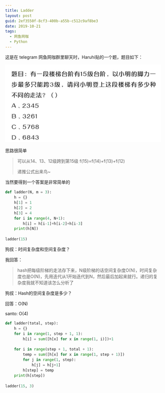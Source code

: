 ```yaml
---
title: Ladder
layout: post
guid: 2ef3550f-8cf3-400b-a55b-c512c9af8be3
date: 2019-10-21
tags:
  - 网鱼网咖
  - Python
---
```


这是在 telegram 网鱼网咖群里聊天时，Haruhi贴的一个题，题目如下：

![wangyuwangka](/media/images/2019/10/21/wangyuwangka.jpg)

思路很简单

> 可以从14、13、12级跨到第15级 f(15)=f(14)+f(13)+f(12)
>
> 递推公式出来鸟~

当然要得到一个答案是非常简单的

```python
def ladder(N, m = 3):
    h = {}
    h[1] = 1
    h[2] = 2
    h[3] = 4
    for i in range(4, N+1):
        h[i] = h[i-1]+h[i-2]+h[i-3]
    print(h[N])

ladder(15)
```

狗叔：时间复杂度和空间复杂度？

我回答：

> hash把每级阶梯的走法存下来，N级阶梯的话空间复杂度O(N)，时间复杂度也是O(N)，先用迭代从1开始迭代到N，然后最后加起来就行。递归的复杂度我就不知道该怎么分析了

狗叔：Hash的空间复杂度是多少？

回答：O(N)

santo: O(4)

```python
def ladder(total, step):
    h = {}
    for i in range(1, step + 1, 1):
        h[i] = sum([h[x] for x in range(1, i)])+1

    for i in range(step + 1, total + 1):
        temp = sum([h[x] for x in range(1, step + 1)])
        for j in range(1, step):
            h[j] = h[j+1]
        h[step] = temp
    print(h[step])

ladder(15, 3)
```